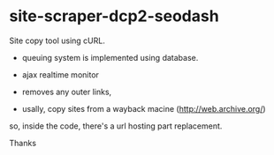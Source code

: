 site-scraper-dcp2-seodash
=========================

Site copy tool using cURL.

- queuing system is implemented using database.

- ajax realtime monitor

- removes any outer links,

- usally, copy sites from a wayback macine (http://web.archive.org/)

so, inside the code, there's a url hosting part replacement.


Thanks

